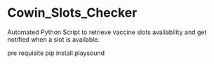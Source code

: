 # Cowin_Slots_Checker
Automated Python Script to retrieve vaccine slots availability and get notified when a slot is available.

pre requisite
pip install playsound

